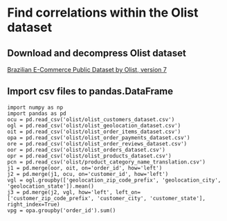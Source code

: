 # Find correlations within the Olist dataset
## Download and decompress Olist dataset
[Brazilian E-Commerce Public Dataset by Olist, version 7](https://www.kaggle.com/olistbr/brazilian-ecommerce/)
## Import csv files to pandas.DataFrame
    import numpy as np
    import pandas as pd
    ocu = pd.read_csv('olist/olist_customers_dataset.csv')
    ogl = pd.read_csv('olist/olist_geolocation_dataset.csv') 
    oit = pd.read_csv('olist/olist_order_items_dataset.csv')
    opa = pd.read_csv('olist/olist_order_payments_dataset.csv')
    ore = pd.read_csv('olist/olist_order_reviews_dataset.csv')
    oor = pd.read_csv('olist/olist_orders_dataset.csv')
    opr = pd.read_csv('olist/olist_products_dataset.csv')
    pcn = pd.read_csv('olist/product_category_name_translation.csv')
    j1 = pd.merge(oor, oit, on='order_id', how='left')
    j2 = pd.merge(j1, ocu, on='customer_id', how='left')
    vgl = ogl.groupby(['geolocation_zip_code_prefix', 'geolocation_city', 'geolocation_state']).mean()
    j3 = pd.merge(j2, vgl, how='left', left_on=['customer_zip_code_prefix', 'customer_city', 'customer_state'], right_index=True)
    vpg = opa.groupby('order_id').sum()
